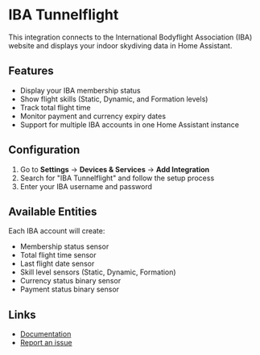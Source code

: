 # IBA Tunnelflight

This integration connects to the International Bodyflight Association (IBA) website and displays your indoor skydiving data in Home Assistant.

## Features

- Display your IBA membership status
- Show flight skills (Static, Dynamic, and Formation levels)
- Track total flight time
- Monitor payment and currency expiry dates
- Support for multiple IBA accounts in one Home Assistant instance

## Configuration

1. Go to **Settings** → **Devices & Services** → **Add Integration**
2. Search for "IBA Tunnelflight" and follow the setup process
3. Enter your IBA username and password

## Available Entities

Each IBA account will create:

- Membership status sensor
- Total flight time sensor
- Last flight date sensor
- Skill level sensors (Static, Dynamic, Formation)
- Currency status binary sensor
- Payment status binary sensor

## Links

- [Documentation](https://github.com/B-Hartley/tunnelflight)
- [Report an issue](https://github.com/B-Hartley/tunnelflight/issues)